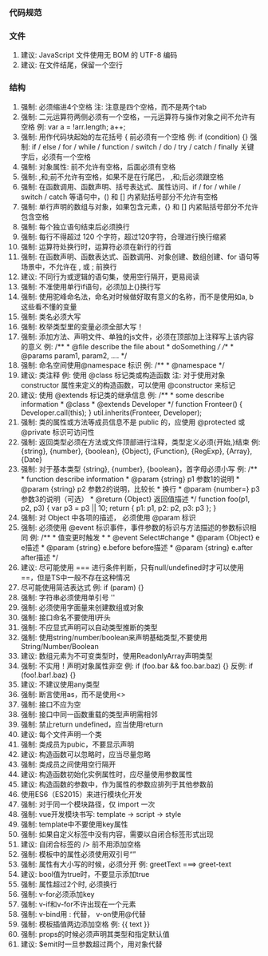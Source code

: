 ### 代码规范

### 文件
1. 建议: JavaScript 文件使用无 BOM 的 UTF-8 编码
2. 建议: 在文件结尾，保留一个空行

### 结构
1. 强制: 必须缩进4个空格
   注: 注意是四个空格，而不是两个tab
2. 强制: 二元运算符两侧必须有一个空格，一元运算符与操作对象之间不允许有空格
   例: var a = !arr.length;
       a++;
3. 强制: 用作代码块起始的左花括号 { 前必须有一个空格
   例: if (condition) {}
   强制: if / else / for / while / function / switch / do / try / catch / finally 关键字后，必须有一个空格
4. 强制: 对象属性: 前不允许有空格，后面必须有空格
4. 强制: ,和;前不允许有空格，如果不是在行尾巴， ,和;后必须跟空格
5. 强制: 在函数调用、函数声明、括号表达式、属性访问、if / for / while / switch / catch 等语句中，() 和 [] 内紧贴括号部分不允许有空格
6. 强制: 单行声明的数组与对象，如果包含元素，{} 和 [] 内紧贴括号部分不允许包含空格
7. 强制: 每个独立语句结束后必须换行
8. 强制: 每行不得超过 120 个字符，超过120字符，合理进行换行缩紧
9. 强制: 运算符处换行时，运算符必须在新行的行首
10. 强制: 在函数声明、函数表达式、函数调用、对象创建、数组创建、for 语句等场景中，不允许在 , 或 ; 前换行
11. 建议: 不同行为或逻辑的语句集，使用空行隔开，更易阅读
12. 强制: 不准使用单行if语句，必须加上{}换行写
13. 强制: 使用驼峰命名法，命名对时候做好取有意义的名称，而不是使用如a, b这些看不懂的变量
14. 强制: 类名必须大写
15. 强制: 枚举类型里的变量必须全部大写！
16. 强制: 添加方法、声明文件、单独的js文件，必须在顶部加上注释写上该内容的意义 
     例: /**
        * @file describe the file about
        * doSomething
        */
        /**
        * @params param1, param2, ....
        */
17. 强制: 命名空间使用@namespace 标识
     例: /**
        * @namespace
        */
18. 建议: 类注释
     例:  使用 @class 标记类或构造函数
     注: 对于使用对象 constructor 属性来定义的构造函数，可以使用 @constructor 来标记
19. 建议: 使用 @extends 标记类的继承信息
     例: /**
        * some describe information
        * @class
        * @extends Developer
        */
        function Fronteer() {
            Developer.call(this);
        }
        util.inherits(Fronteer, Developer);
20. 强制: 类的属性或方法等成员信息不是 public 的，应使用 @protected 或 @private 标识可访问性
21. 强制: 返回类型必须在方法或文件顶部进行注释，类型定义必须{开始,}结束
     例: {string}, {number}, {boolean}, {Object}, {Function}, {RegExp}, {Array}, {Date}
22. 强制: 对于基本类型 {string}, {number}, {boolean}，首字母必须小写
     例: /**
        * function describe information
        * @param {string} p1 参数1的说明
        * @param {string} p2 参数2的说明，比较长
        *     换行
        * @param {number=} p3 参数3的说明（可选）
        * @return {Object} 返回值描述
        */
        function foo(p1, p2, p3) {
            var p3 = p3 || 10;
            return {
                p1: p1,
                p2: p2,
                p3: p3
            };
        }
23. 强制: 对 Object 中各项的描述， 必须使用 @param 标识
24. 强制: 必须使用 @event 标识事件，事件参数的标识与方法描述的参数标识相同
     例: /**
        * 值变更时触发
        *
        * @event Select#change
        * @param {Object} e e描述
        * @param {string} e.before before描述
        * @param {string} e.after after描述
        */
25. 建议: 尽可能使用 === 进行条件判断，只有null/undefined时才可以使用 ==，但是TS中一般不存在这种情况
26. 尽可能使用简洁表达式
     例: if (param) {}
27. 强制: 字符串必须使用单引号 ''
28. 强制: 必须使用字面量来创建数组或对象
29. 强制: 接口命名不要使用I开头
30. 强制: 不应显式声明可以自动类型推断的类型
31. 强制: 使用string/number/boolean来声明基础类型,不要使用String/Number/Boolean
32. 建议: 数组元素为不可变类型时，使用ReadonlyArray<T>声明类型
33. 强制: 不实用！声明对象属性非空
     例: if (foo.bar && foo.bar.baz) {}
     反例: if (foo!.bar!.baz) {}
34. 建议: 不建议使用any类型
35. 强制: 断言使用as，而不是使用<>
36. 强制: 接口不应为空
37. 强制: 接口中同一函数重载的类型声明需相邻
38. 强制: 禁止return undefined，应当使用return
39. 建议: 每个文件声明一个类
40. 强制: 类成员为pubic，不要显示声明
41. 建议: 构造函数可以忽略时，应当尽量忽略
42. 强制: 类成员之间使用空行隔开
43. 建议: 构造函数初始化实例属性时，应尽量使用参数属性
44. 建议: 构造函数的参数中，作为属性的参数应排列于其他参数前
45. 使用ES6（ES2015）来进行模块化开发
46. 强制: 对于同一个模块路径，仅 import 一次
47. 强制: vue开发模块书写: template -> script -> style
48. 强制: template中不要使用key属性
49. 强制: 如果自定义标签中没有内容，需要以自闭合标签形式出现
50. 建议: 自闭合标签的 /> 前不用添加空格
51. 强制: 模板中的属性必须使用双引号“”
52. 强制: 属性有大小写的时候，必须分开
     例: greetText ===> greet-text
53. 建议: bool值为true时，不要显示添加true
54. 强制: 属性超过2个时, 必须换行
55. 强制: v-for必须添加key
56. 强制: v-if和v-for不许出现在一个元素
57. 强制: v-bind用 : 代替， v-on使用@代替
58. 强制: 模板插值两边添加空格
     例: {{ text }}
59. 强制: props的时候必须声明其类型和指定默认值
60. 建议: $emit时一旦参数超过两个，用对象代替

















